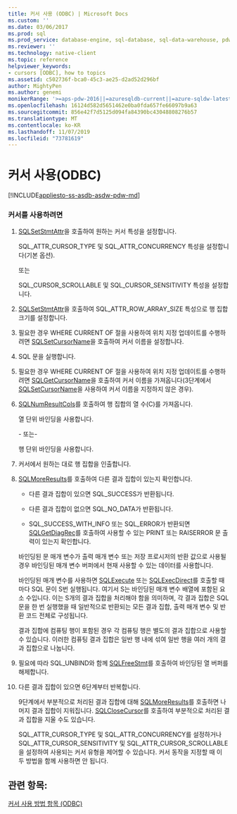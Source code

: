 ```yaml
---
title: 커서 사용 (ODBC) | Microsoft Docs
ms.custom: ''
ms.date: 03/06/2017
ms.prod: sql
ms.prod_service: database-engine, sql-database, sql-data-warehouse, pdw
ms.reviewer: ''
ms.technology: native-client
ms.topic: reference
helpviewer_keywords:
- cursors [ODBC], how to topics
ms.assetid: c502736f-bca0-45c3-ae25-d2ad52d296bf
author: MightyPen
ms.author: genemi
monikerRange: '>=aps-pdw-2016||=azuresqldb-current||=azure-sqldw-latest||>=sql-server-2016||=sqlallproducts-allversions||>=sql-server-linux-2017||=azuresqldb-mi-current'
ms.openlocfilehash: 16124d582d5651462e0ba0fda657fe66097b9a63
ms.sourcegitcommit: 856e42f7d5125d094fa84390bc43048808276b57
ms.translationtype: MT
ms.contentlocale: ko-KR
ms.lasthandoff: 11/07/2019
ms.locfileid: "73781619"
---
```

# <a name="use-cursors-odbc"></a>커서 사용(ODBC)
[!INCLUDE[appliesto-ss-asdb-asdw-pdw-md](../../../includes/appliesto-ss-asdb-asdw-pdw-md.md)]

    
### <a name="to-use-cursors"></a>커서를 사용하려면  
  
1.  [SQLSetStmtAttr](../../../relational-databases/native-client-odbc-api/sqlsetstmtattr.md)을 호출하여 원하는 커서 특성을 설정합니다.  
  
     SQL_ATTR_CURSOR_TYPE 및 SQL_ATTR_CONCURRENCY 특성을 설정합니다(기본 옵션).  
  
     또는  
  
     SQL_CURSOR_SCROLLABLE 및 SQL_CURSOR_SENSITIVITY 특성을 설정합니다.  
  
2.  [SQLSetStmtAttr](../../../relational-databases/native-client-odbc-api/sqlsetstmtattr.md)을 호출하여 SQL_ATTR_ROW_ARRAY_SIZE 특성으로 행 집합 크기를 설정합니다.  
  
3.  필요한 경우 WHERE CURRENT OF 절을 사용하여 위치 지정 업데이트를 수행하려면 [SQLSetCursorName](https://go.microsoft.com/fwlink/?LinkId=58406)을 호출하여 커서 이름을 설정합니다.  
  
4.  SQL 문을 실행합니다.  
  
5.  필요한 경우 WHERE CURRENT OF 절을 사용하여 위치 지정 업데이트를 수행하려면 [SQLGetCursorName](../../../relational-databases/native-client-odbc-api/sqlgetcursorname.md)을 호출하여 커서 이름을 가져옵니다(3단계에서 [SQLSetCursorName](https://go.microsoft.com/fwlink/?LinkId=58406)을 사용하여 커서 이름을 지정하지 않은 경우).  
  
6.  [SQLNumResultCols](../../../relational-databases/native-client-odbc-api/sqlnumresultcols.md)를 호출하여 행 집합의 열 수(C)를 가져옵니다.  
  
     열 단위 바인딩을 사용합니다.  
  
     \- 또는-  
  
     행 단위 바인딩을 사용합니다.  
  
7.  커서에서 원하는 대로 행 집합을 인출합니다.  
  
8.  [SQLMoreResults](../../../relational-databases/native-client-odbc-api/sqlmoreresults.md)를 호출하여 다른 결과 집합이 있는지 확인합니다.  
  
    -   다른 결과 집합이 있으면 SQL_SUCCESS가 반환됩니다.  
  
    -   다른 결과 집합이 없으면 SQL_NO_DATA가 반환됩니다.  
  
    -   SQL_SUCCESS_WITH_INFO 또는 SQL_ERROR가 반환되면 [SQLGetDiagRec](https://go.microsoft.com/fwlink/?LinkId=58402)를 호출하여 사용할 수 있는 PRINT 또는 RAISERROR 문 출력이 있는지 확인합니다.  
  
     바인딩된 문 매개 변수가 출력 매개 변수 또는 저장 프로시저의 반환 값으로 사용될 경우 바인딩된 매개 변수 버퍼에서 현재 사용할 수 있는 데이터를 사용합니다.  
  
     바인딩된 매개 변수를 사용하면 [SQLExecute](https://go.microsoft.com/fwlink/?LinkId=58400) 또는 [SQLExecDirect](https://go.microsoft.com/fwlink/?LinkId=58399)를 호출할 때마다 SQL 문이 S번 실행됩니다. 여기서 S는 바인딩된 매개 변수 배열에 포함된 요소 수입니다. 이는 S개의 결과 집합을 처리해야 함을 의미하며, 각 결과 집합은 SQL 문을 한 번 실행했을 때 일반적으로 반환되는 모든 결과 집합, 출력 매개 변수 및 반환 코드 전체로 구성됩니다.  
  
     결과 집합에 컴퓨팅 행이 포함된 경우 각 컴퓨팅 행은 별도의 결과 집합으로 사용할 수 있습니다. 이러한 컴퓨팅 결과 집합은 일반 행 내에 섞여 일반 행을 여러 개의 결과 집합으로 나눕니다.  
  
9. 필요에 따라 SQL_UNBIND와 함께 [SQLFreeStmt](../../../relational-databases/native-client-odbc-api/sqlfreestmt.md)를 호출하여 바인딩된 열 버퍼를 해제합니다.  
  
10. 다른 결과 집합이 있으면 6단계부터 반복합니다.  
  
     9단계에서 부분적으로 처리된 결과 집합에 대해 [SQLMoreResults](../../../relational-databases/native-client-odbc-api/sqlmoreresults.md)를 호출하면 나머지 결과 집합이 지워집니다. [SQLCloseCursor](../../../relational-databases/native-client-odbc-api/sqlclosecursor.md)를 호출하여 부분적으로 처리된 결과 집합을 지울 수도 있습니다.  
  
     SQL_ATTR_CURSOR_TYPE 및 SQL_ATTR_CONCURRENCY를 설정하거나 SQL_ATTR_CURSOR_SENSITIVITY 및 SQL_ATTR_CURSOR_SCROLLABLE을 설정하여 사용되는 커서 유형을 제어할 수 있습니다. 커서 동작을 지정할 때 이 두 방법을 함께 사용하면 안 됩니다.  
  
## <a name="see-also"></a>관련 항목:  
 [커서 사용 방법 항목 &#40;ODBC&#41;](../../../relational-databases/native-client-odbc-how-to/cursors/using-cursors-how-to-topics-odbc.md)  
  
  
